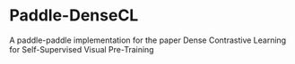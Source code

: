 # Paddle-DenseCL
A paddle-paddle implementation for the paper Dense Contrastive Learning for Self-Supervised Visual Pre-Training
